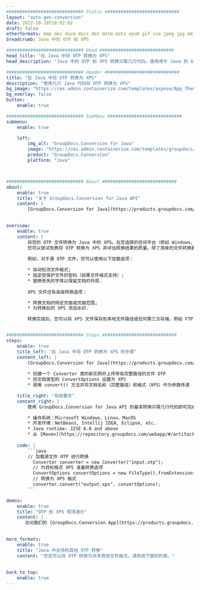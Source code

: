 ```yaml
---
############################# Static ############################
layout: "auto-gen-conversion"
date: 2022-10-18T18:02:02
draft: false
otherformats: bmp doc docm docx dot dotm dotx epub gif ico jpeg jpg md odt ott pdf png psd rtf tex tif tiff txt xps
breadcrumb: Java 中的 OTP 到 XPS

############################# Head ############################
head_title: "在 Java 中将 OTP 转换为 XPS"
head_description: "Java 中的 OTP 到 XPS 转换只需几行代码。使用用于 Java 的 GroupDocs 文档转换 API 转换 160 多种文件格式"

############################# Header ############################
title: "在 Java 中将 OTP 转换为 XPS"
description: "使用几行 Java 代码将 OTP 转换为 XPS"
bg_image: "https://cms.admin.containerize.com/templates/aspose/App_Themes/V3/images/bg/header1.png"
bg_overlay: false
button:
    enable: true

############################# SubMenu ############################
submenu:
    enable: true

    left:
        img_alt: "GroupDocs.Conversion for Java"
        image: "https://cms.admin.containerize.com/templates/groupdocs/images/product-logos/90x90-noborder/groupdocs-conversion-java.png"
        product: "GroupDocs.Conversion"
        platform: "Java"



############################# About ############################
about:
    enable: true
    title: "关于 GroupDocs.Conversion for Java API"
    content: |
        [GroupDocs.Conversion for Java](https://products.groupdocs.com/conversion/java/) 是一种高级文件格式转换 API，用于在 Microsoft Office、OpenDocument、PDF、HTML、电子邮件、CAD 等流行图像和文档格式之间进行转换。只需几行代码即可完成更多工作。本机 API 会自动检测原始文档的格式，并提供许多选项来自定义转换后的文档。除了从文档中提取信息的功能外，它还默认支持将转换结果缓存到本地磁盘。但是，任何类型的缓存存储都可以通过实施适当的接口来支持 - Amazon S3、Dropbox、Google Drive、Windows Azure、Reddis 或任何其他接口。
    

overview:
    enable: true
    content: |
        将您的 OTP 文件转换为 Java 中的 XPS。在您选择的任何平台（例如 Windows、Linux、macOS）上，只需几行 Java 代码。
        您可以尝试免费将 OTP 转换为 XPS 并评估转换结果的质量。除了简单的文件转换脚本外，您还可以尝试更复杂的选项来加载 OTP 源文件并存储 XPS 输出。 
        
        例如，对于源 OTP 文件，您可以使用以下加载选项：

        * 自动检测文件格式;
        * 指定受保护文件的密码（如果文件格式支持）;
        * 替换丢失的字体以保留文档的外观.
        
        XPS 文件还有高级转换选项：

        * 转换文档的特定页面或页面范围;
        * 为转换后的 XPS 添加水印.

        转换完成后，您可以将 XPS 文件保存到本地文件路径或任何第三方存储，例如 FTP、Amazon S3、Google Drive、Dropbox 等。请注意 - 转换 OTP到 XPS，您不需要安装任何额外的软件，例如 MS Office、Open Office、Adobe Acrobat Reader 等。


############################# Steps ############################
steps:
    enable: true
    title_left: "在 Java 中将 OTP 转换为 XPS 的步骤"
    content_left: |
        [GroupDocs.Conversion for Java](https://products.groupdocs.com/conversion/java/) 允许开发人员使用几行代码轻松地将 OTP 文件转换为 XPS。
        
        * 创建一个 Converter 类的新实例并上传带有完整路径的文件 OTP
        * 将文档类型的 ConvertOptions 设置为 XPS
        * 调用 convert() 方法并将文档名称（完整路径）和格式（XPS）作为参数传递

    title_right: "系统要求"
    content_right: |
        使用 GroupDocs.Conversion for Java API 的基本转换只需几行代码即可完成。所有主要平台和操作系统都支持我们的 API。在执行以下代码之前，请确保您的系统上安装了以下先决条件。

        * 操作系统：Microsoft Windows、Linux、MacOS
        * 开发环境：NetBeans, Intellij IDEA, Eclipse, etc.
        * Java runtime: J2SE 6.0 and above
        * 从 [Maven](https://repository.groupdocs.com/webapp/#/artifacts/browse/tree/General/repo/com/groupdocs/groupdocs-conversion) 获取最新的 GroupDocs.Conversion for Java
         
    code: |
        ```java    
        // 加载源文件 OTP 进行转换
          Converter converter = new Converter("input.otp");
          // 为目标格式 XPS 准备转换选项
          ConvertOptions convertOptions = new FileType().fromExtension("xps").getConvertOptions();
          // 转换为 XPS 格式
          converter.convert("output.xps", convertOptions);
        ```

demos:
    enable: true
    title: "OTP 到 XPS 现场演示"
    content: |
       访问我们的 [GroupDocs.Conversion App](https://products.groupdocs.app/conversion/family) 网站并立即尝试 OTP 到 XPS 转换。免费演示具有以下好处
          

more_formats:
    enable: true
    title: "Java 中支持的其他 OTP 转换"
    content: "您还可以将 OTP 转换为许多其他文件格式。请参阅下面的列表。"
       
       
back_to_top:
    enable: true
---
```

